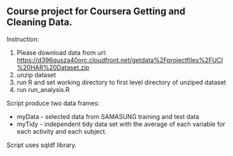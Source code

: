 Course project for Coursera Getting and Cleaning Data.
------------------------
Instruction:
  1. Please download data from url:
https://d396qusza40orc.cloudfront.net/getdata%2Fprojectfiles%2FUCI%20HAR%20Dataset.zip 
  2. unzip dataset
  3. run R and set working directory to first level directory of unziped dataset
  4. run run_analysis.R

Script produce two data frames: 
* myData - selected data from SAMASUNG training and test data 
* myTidy - independent tidy data set with the average of each variable for each activity and each subject. 

Script uses sqldf library.
